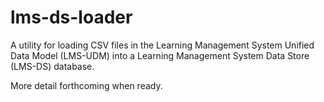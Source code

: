 # lms-ds-loader

A utility for loading CSV files in the Learning Management System Unified Data
Model (LMS-UDM) into a Learning Management System Data Store (LMS-DS) database.

More detail forthcoming when ready.
